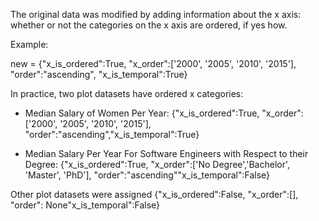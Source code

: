 The original data was modified by adding information about the x axis: whether or not the categories on the x axis are ordered, if yes how.

Example:

new = {"x_is_ordered":True, "x_order":['2000', '2005', '2010', '2015'], "order":"ascending", "x_is_temporal":True}

In practice, two plot datasets have ordered x categories:
- Median Salary of Women Per Year: {"x_is_ordered":True, "x_order":['2000', '2005', '2010', '2015'], "order":"ascending","x_is_temporal":True}

- Median Salary Per Year For Software Engineers with Respect to their Degree: {"x_is_ordered":True, "x_order":['No Degree','Bachelor', 'Master', 'PhD'], "order":"ascending""x_is_temporal":False}

Other plot datasets were assigned {"x_is_ordered":False, "x_order":[], "order": None"x_is_temporal":False}
